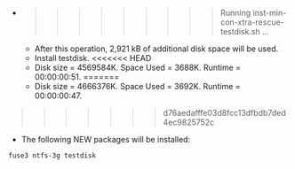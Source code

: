 * >>>>>>>>> Running inst-min-con-xtra-rescue-testdisk.sh ...
  * After this operation, 2,921 kB of additional disk space will be used.
  * Install testdisk.
<<<<<<< HEAD
  * Disk size = 4569584K. Space Used = 3688K. Runtime = 00:00:00:51.
=======
  * Disk size = 4666376K. Space Used = 3692K. Runtime = 00:00:00:47.
>>>>>>> d76aedafffe03d8fcc13dfbdb7ded4ec9825752c
  * The following NEW packages will be installed:
  ```bash
fuse3 ntfs-3g testdisk
  ```
